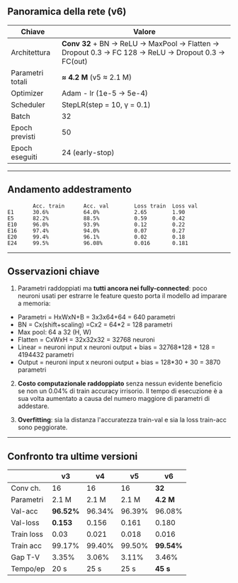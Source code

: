 ## Panoramica della rete (v6)

| Chiave | Valore |
|--------|--------|
| Architettura | **Conv 32** + BN → ReLU → MaxPool → Flatten → Dropout 0.3 → FC 128 → ReLU → Dropout 0.3 → FC(out) |
| Parametri totali | **≈ 4.2 M** (v5 ≈ 2.1 M) |
| Optimizer | Adam - lr (1e-5 → 5e-4) |
| Scheduler | StepLR(step = 10, γ = 0.1) |
| Batch | 32 |
| Epoch previsti | 50 |
| Epoch eseguiti | 24 (early-stop) |

---

## Andamento addestramento

```text
        Acc. train      Acc. val        Loss train  Loss val      
E1      30.6%           64.0%           2.65        1.90      
E5      82.2%           88.5%           0.59        0.42      
E10     96.0%           93.9%           0.12        0.22      
E16     97.4%           94.0%           0.07        0.27      
E20     99.4%           96.1%           0.02        0.18
E24     99.5%           96.08%          0.016       0.181     
```

---

## Osservazioni chiave

1. Parametri raddoppiati ma **tutti ancora nei fully-connected**: poco neuroni usati per estrarre le feature questo porta il modello ad imparare a memoria:

- Parametri = HxWxN+B = 3x3x64+64 = 640 parametri
- BN = Cx(shift+scaling) =Cx2 = 64*2 = 128 parametri
- Max pool: 64 a 32 (H, W)
- Flatten = CxWxH = 32x32x32 = 32768 neuroni
- Linear = neuroni input x neuroni output + bias = 32768*128 + 128 = 4194432 parametri
- Output = neuroni input x neuroni output + bias = 128*30 + 30 = 3870 parametri

2. **Costo computazionale raddoppiato** senza nessun evidente beneficio se non un 0.04% di train accuracy irrisorio. Il tempo di esecuzione è a sua volta aumentato a causa del numero maggiore di parametri di addestare.

3. **Overfitting**: sia la distanza l'accuratezza train-val e sia la loss train-acc sono peggiorate.

---

## Confronto tra ultime versioni

|  | v3 | v4 | v5 | **v6** |
|---|---|---|---|---|
| Conv ch. | 16 | 16 | 16 | **32** |
| Parametri | 2.1 M | 2.1 M | 2.1 M | **4.2 M** |
| Val-acc | **96.52%** | 96.34% | 96.39% | 96.08% |
| Val-loss | **0.153** | 0.156 | 0.161 | 0.180 |
| Train loss | 0.03 | 0.021 | 0.018 | 0.016 |
| Train acc | 99.17% | 99.40% | 99.50% | **99.54%** |
| Gap T-V | 3.35% | 3.06% | 3.11% | 3.46% |
| Tempo/ep | 20 s | 25 s | 25 s | **45 s** |


